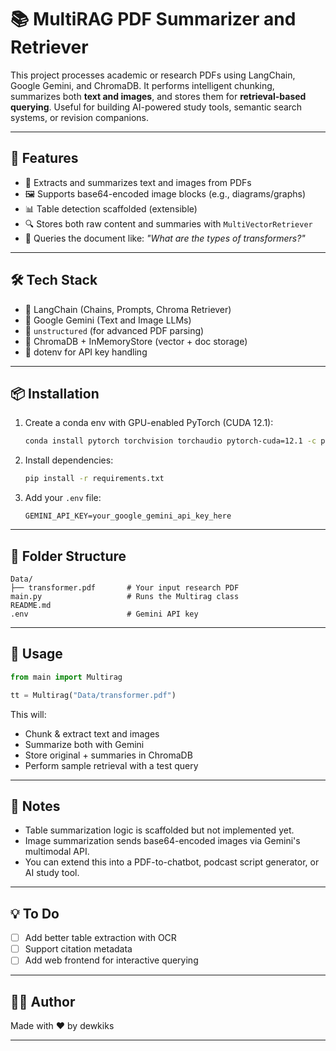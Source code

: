 # 📚 MultiRAG PDF Summarizer and Retriever

This project processes academic or research PDFs using LangChain, Google Gemini, and ChromaDB. It performs intelligent chunking, summarizes both **text and images**, and stores them for **retrieval-based querying**. Useful for building AI-powered study tools, semantic search systems, or revision companions.

---

## 🚀 Features

- 🧠 Extracts and summarizes text and images from PDFs  
- 🖼️ Supports base64-encoded image blocks (e.g., diagrams/graphs)  
- 📊 Table detection scaffolded (extensible)  
- 🔍 Stores both raw content and summaries with `MultiVectorRetriever`  
- 🧾 Queries the document like: _"What are the types of transformers?"_

---

## 🛠️ Tech Stack

- 🦜 LangChain (Chains, Prompts, Chroma Retriever)  
- 🧠 Google Gemini (Text and Image LLMs)  
- 📄 `unstructured` (for advanced PDF parsing)  
- 💾 ChromaDB + InMemoryStore (vector + doc storage)  
- 🔐 dotenv for API key handling

---

## 📦 Installation

1. Create a conda env with GPU-enabled PyTorch (CUDA 12.1):

    ```bash
    conda install pytorch torchvision torchaudio pytorch-cuda=12.1 -c pytorch -c nvidia
    ```

2. Install dependencies:

    ```bash
    pip install -r requirements.txt
    ```

3. Add your `.env` file:

    ```
    GEMINI_API_KEY=your_google_gemini_api_key_here
    ```

---

## 📂 Folder Structure

```
Data/
├── transformer.pdf       # Your input research PDF
main.py                   # Runs the Multirag class
README.md
.env                      # Gemini API key
```

---

## 🧪 Usage

```python
from main import Multirag

tt = Multirag("Data/transformer.pdf")
```

This will:
- Chunk & extract text and images  
- Summarize both with Gemini  
- Store original + summaries in ChromaDB  
- Perform sample retrieval with a test query

---

## 📝 Notes

- Table summarization logic is scaffolded but not implemented yet.  
- Image summarization sends base64-encoded images via Gemini's multimodal API.  
- You can extend this into a PDF-to-chatbot, podcast script generator, or AI study tool.

---

## 💡 To Do

- [ ] Add better table extraction with OCR  
- [ ] Support citation metadata  
- [ ] Add web frontend for interactive querying

---

## 🧑‍💻 Author

Made with ❤️ by dewkiks

---

